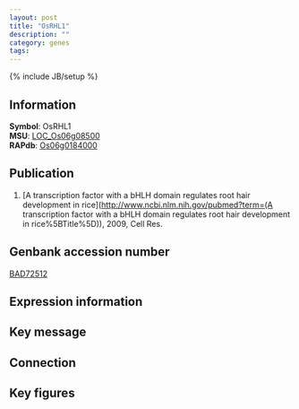 ```yaml
---
layout: post
title: "OsRHL1"
description: ""
category: genes
tags: 
---
```

{% include JB/setup %}

## Information
__Symbol__: OsRHL1  
__MSU__: [LOC_Os06g08500](http://rice.plantbiology.msu.edu/cgi-bin/ORF_infopage.cgi?orf=LOC_Os06g08500)  
__RAPdb__: [Os06g0184000](http://rapdb.dna.affrc.go.jp/viewer/gbrowse_details/irgsp1?name=Os06g0184000)  

## Publication
1. [A transcription factor with a bHLH domain regulates root hair development in rice](http://www.ncbi.nlm.nih.gov/pubmed?term=(A transcription factor with a bHLH domain regulates root hair development in rice%5BTitle%5D)), 2009, Cell Res.

## Genbank accession number
[BAD72512](http://www.ncbi.nlm.nih.gov/nuccore/BAD72512)

## Expression information

## Key message

## Connection

## Key figures


